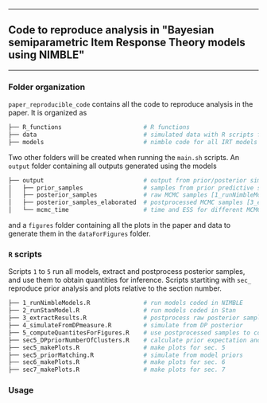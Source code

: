 ------------
## Code to reproduce analysis in  "Bayesian semiparametric Item Response Theory models using NIMBLE" 
------------

### Folder organization

`paper_reproducible_code` contains all the code to reproduce analysis in the paper. It is organized as

```bash
├── R_functions                       # R functions
├── data                              # simulated data with R scripts for simulation
├── models                            # nimble code for all IRT models + stan code for 2PL model
```
Two other folders will be created when running the `main.sh` scripts. An `output` folder containing all outputs generated using the models 

```bash
├── output                            # output from prior/posterior simulations
│   ├── prior_samples                 # samples from prior predictive simulation [sec5_priorMatching.R]
│   ├── posterior_samples             # raw MCMC samples [1_runNimbleModels.R] 
│   ├── posterior_samples_elaborated  # postprocessed MCMC samples [3_extractResults.R]
│   └── mcmc_time                     # time and ESS for different MCMC to to compute efficiencies [3_extractResults.R]
``` 
and a `figures` folder containing all the plots in the paper and data to generate them in the `dataForFigures` folder.


### `R` scripts

Scripts `1` to `5` run all models, extract and postprocess posterior samples, and use them to obtain quantities for inference. 
Scripts startiting with `sec_` reproduce prior analysis and plots relative to the section number. 

```bash
├── 1_runNimbleModels.R               # run models coded in NIMBLE
├── 2_runStanModel.R                  # run models coded in Stan
├── 3_extractResults.R                # postprocess raw posterior samples 
├── 4_simulateFromDPmeasure.R         # simulate from DP posterior 
├── 5_computeQuantitesForFigures.R    # use postprocessed samples to compute quantities for figures
├── sec5_DPpriorNumberOfClusters.R    # calculate prior expectation and variance for n. of clusters of DP prior
├── sec5_makePlots.R                  # make plots for sec. 5
├── sec5_priorMatching.R              # simulate from model priors
├── sec6_makePlots.R                  # make plots for sec. 6
├── sec7_makePlots.R                  # make plots for sec. 7
```

### Usage



<!-- 
`R`  1_runModels.R --model --dirResults --data --niter --nburnin --mode

```bash
 --model=         # path to the model code to to run  
 --dirResults=    # directory to results  
 --data=          # directory to data   
 --niter=  	      # number of iterations  
 --nburnin=       # number of burnin iteration  
 --nthin=  	      # thinning interval for random effects  (will be thin2 in nimble) 
 --mode=	      # sampler types (default, centered, default_centered)  
```

 -->
<!-- 

data -- real + synthetic data + scripts for simulations

models -- nimble model code  
  parametric       -- parametric 2PL models  
  parametric_long  -- parametric 2PL models, data in long format  
  bnp              -- semi-parametric 2PL models  
  bnp_long         -- semi-parametric 2PL models, data in long format  

Name format for models

[parametric|bnp]_constraintType_parametrization  



results -- res + posterior samples for each data/model type + markdown reports  
  unimodal_parametric  
  bimodal_parametric  
  health_data  
  timss_data  

util -- R scripts with utilities   
  customSamplers.R -- implemented custom samplers (centered)  

prior_simulations -- simulated probabilities form the prior distribution
  parametric
  bnp
------------

------------
 USAGE
------------

Bash call to run models 1/2/3/4_*.sh

Rscript 1_runModels.R --model --dirResults --data --niter --nburnin --mode

arguments  
 --model=         path to the model code to to run  
 --dirResults=    directory to results  
 --data=          directory to data   
 --niter=  	      number of iterations  
 --nburnin=       number of burnin iteration  
 --nthin=  	      thinning interval for random effects  (will be thin2 in nimble) 
 --mode=	        sampler types (default, centered, default_centered)  
------------------------------------------------------------
EXAMPLES
------------------------------------------------------------
Rscript runModels.R --model=models/parametric/2PL_unconstrained_gamma.R --dirResults=results/data_pisa/parametric/res/ --data=data/data_pisa.rds --niter=20000 --nburnin=0 --mode=default_constrained

Rscript runModels.R --model=models/parametric/2PL_unconstrained_gamma.R --dirResults=results/data_health/parametric/res/ --data=data/data_health.rds --niter=20000 --nburnin=0 --mode=default_constrained -->